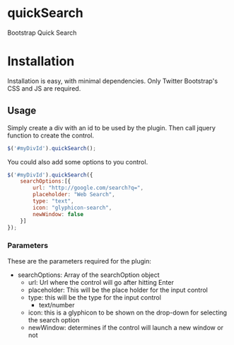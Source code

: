 # quickSearch
Bootstrap Quick Search

# Installation

Installation is easy, with minimal dependencies. Only Twitter Bootstrap's CSS and JS are required.

## Usage

Simply create a div with an id to be used by the plugin. Then call jquery function to create the control.

```js
$('#myDivId').quickSearch();
```

You could also add some options to you control.

```js
$('#myDivId').quickSearch({
    searchOptions:[{
        url: "http://google.com/search?q=",
        placeholder: "Web Search",
        type: "text",
        icon: "glyphicon-search",
        newWindow: false
    }]
});
```

### Parameters

These are the parameters required for the plugin:
- searchOptions: Array of the searchOption object
    - url: Url where the control will go after hitting Enter
    - placeholder: This will be the place holder for the input control
    - type: this will be the type for the input control
        - text/number
    - icon: this is a glyphicon to be shown on the drop-down for selecting the search option
    - newWindow: determines if the control will launch a new window or not